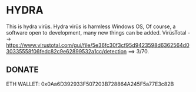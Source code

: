 # HYDRA

This is hydra virüs. Hydra virüs is harmless Windows OS, Of course, a software open to development, many new things can be added.
VirüsTotal --> https://www.virustotal.com/gui/file/5e36fc30f3cf95d9423598d6362564d030335558f06fedc82c9e62899532a1cc/detection ==> 3/70.

## DONATE                           
ETH WALLET: 0x0Aa6D392933F507203B728864A245F5a77E3c82B
